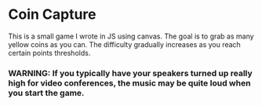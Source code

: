 # Coin Capture

This is a small game I wrote in JS using canvas.  The goal is to grab as many yellow coins as you can.  The difficulty gradually increases as you reach certain points thresholds.  

### WARNING:  If you typically have your speakers turned up really high for video conferences, the music may be quite loud when you start the game.

